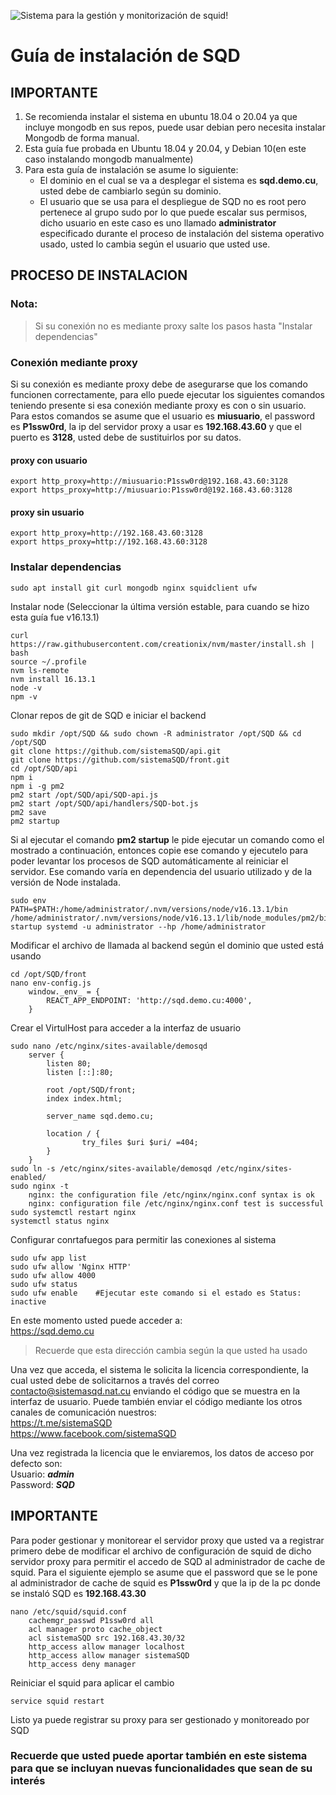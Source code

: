 ![Sistema para la gestión y monitorización de squid!](https://www.sistemasqd.nat.cu/static/media/SQD.f7a0d058.png "SQD")
# Guía de instalación de SQD
## IMPORTANTE

1. Se recomienda instalar el sistema en ubuntu 18.04 o 20.04 ya que incluye mongodb en sus repos, puede usar debian pero necesita instalar Mongodb de forma manual.
2. Esta guía fue probada en Ubuntu 18.04 y 20.04, y Debian 10(en este caso instalando mongodb manualmente)
3. Para esta guía de instalación se asume lo siguiente:
   * El dominio en el cual se va a desplegar el sistema es **sqd.demo.cu**, usted debe de cambiarlo según su dominio.
   * El usuario que se usa para el despliegue de SQD no es root pero pertenece al grupo sudo por lo que puede escalar sus permisos, dicho usuario en este caso es uno llamado **administrator** especificado durante el proceso de instalación del sistema operativo usado, usted lo cambia según el usuario que usted use.  
     
## PROCESO DE INSTALACION  
### Nota:
>  Si su conexión no es mediante proxy salte los pasos hasta "Instalar dependencias"

### Conexión mediante proxy
Si su conexión es mediante proxy debe de asegurarse que los comando funcionen correctamente, para ello puede ejecutar los siguientes comandos teniendo presente si esa conexión mediante proxy es con o sin usuario.     
Para estos comandos se asume que el usuario es **miusuario**, el password es **P1ssw0rd**, la ip del servidor proxy a usar es **192.168.43.60** y que el puerto es **3128**, usted debe de sustituirlos por su datos.
#### proxy con usuario
    export http_proxy=http://miusuario:P1ssw0rd@192.168.43.60:3128
    export https_proxy=http://miusuario:P1ssw0rd@192.168.43.60:3128
#### proxy sin usuario
    export http_proxy=http://192.168.43.60:3128
    export https_proxy=http://192.168.43.60:3128

### Instalar dependencias

    sudo apt install git curl mongodb nginx squidclient ufw

Instalar node (Seleccionar la última versión estable, para cuando se hizo esta guía fue v16.13.1)

    curl https://raw.githubusercontent.com/creationix/nvm/master/install.sh | bash
    source ~/.profile
    nvm ls-remote
    nvm install 16.13.1
    node -v
    npm -v

Clonar repos de git de SQD e iniciar el backend

    sudo mkdir /opt/SQD && sudo chown -R administrator /opt/SQD && cd /opt/SQD
    git clone https://github.com/sistemaSQD/api.git
    git clone https://github.com/sistemaSQD/front.git
    cd /opt/SQD/api
    npm i
    npm i -g pm2
    pm2 start /opt/SQD/api/SQD-api.js
    pm2 start /opt/SQD/api/handlers/SQD-bot.js
    pm2 save
    pm2 startup

Si al ejecutar el comando **pm2 startup** le pide ejecutar un comando como el mostrado a continuación, entonces copie ese comando y ejecutelo para poder levantar los procesos de SQD automáticamente al reiniciar el servidor. Ese comando varía en dependencia del usuario utilizado y de la versión de Node instalada.

    sudo env PATH=$PATH:/home/administrator/.nvm/versions/node/v16.13.1/bin /home/administrator/.nvm/versions/node/v16.13.1/lib/node_modules/pm2/bin/pm2 startup systemd -u administrator --hp /home/administrator

Modificar el archivo de llamada al backend según el dominio que usted está usando

    cd /opt/SQD/front
    nano env-config.js
        window._env_ = {
            REACT_APP_ENDPOINT: 'http://sqd.demo.cu:4000',
        }

Crear el VirtulHost para acceder a la interfaz de usuario

    sudo nano /etc/nginx/sites-available/demosqd
        server {
            listen 80;
            listen [::]:80;

            root /opt/SQD/front;
            index index.html;

            server_name sqd.demo.cu;

            location / {
                    try_files $uri $uri/ =404;
            }
        }
    sudo ln -s /etc/nginx/sites-available/demosqd /etc/nginx/sites-enabled/
    sudo nginx -t
        nginx: the configuration file /etc/nginx/nginx.conf syntax is ok
        nginx: configuration file /etc/nginx/nginx.conf test is successful
    sudo systemctl restart nginx
    systemctl status nginx

Configurar conrtafuegos para permitir las conexiones al sistema

    sudo ufw app list
    sudo ufw allow 'Nginx HTTP'
    sudo ufw allow 4000
    sudo ufw status
    sudo ufw enable    #Ejecutar este comando si el estado es Status: inactive

En este momento usted puede acceder a:   
https://sqd.demo.cu    
> Recuerde que esta dirección cambia según la que usted ha usado

Una vez que acceda, el sistema le solicita la licencia correspondiente, la cual usted debe de solicitarnos a través del correo contacto@sistemasqd.nat.cu enviando el código que se muestra en la interfaz de usuario. Puede también enviar el código mediante los otros canales de comunicación nuestros:   
https://t.me/sistemaSQD    
https://www.facebook.com/sistemaSQD   

Una vez registrada la licencia que le enviaremos, los datos de acceso por defecto son:   
Usuario:  ***admin***    
Password: ***SQD***
## IMPORTANTE
Para poder gestionar y monitorear el servidor proxy que usted va a registrar primero debe de modificar el archivo de configuración de squid de dicho servidor proxy para permitir el accedo de SQD al administrador de cache de squid. Para el siguiente ejemplo se asume que el password que se le pone al administrador de cache de squid es **P1ssw0rd** y que la ip de la pc donde se instaló SQD es **192.168.43.30**

    nano /etc/squid/squid.conf
        cachemgr_passwd P1ssw0rd all
        acl manager proto cache_object
        acl sistemaSQD src 192.168.43.30/32
        http_access allow manager localhost
        http_access allow manager sistemaSQD
        http_access deny manager

Reiniciar el squid para aplicar el cambio

    service squid restart

Listo ya puede registrar su proxy para ser gestionado y monitoreado por SQD

### Recuerde que usted puede aportar también en este sistema para que se incluyan nuevas funcionalidades que sean de su interés
